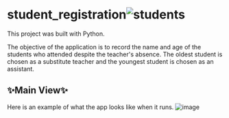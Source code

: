 # student_registration![students](https://github.com/DarielEGM/student_registration/assets/123778387/d98e1288-e0f4-4a22-91bd-c651345b734a)

This project was built with Python.

The objective of the application is to record the name and age of the students who attended despite the teacher's absence. The oldest student is chosen as a substitute teacher and the youngest student is chosen as an assistant.

## ✨**Main View**✨

Here is an example of what the app looks like when it runs.
![image](https://github.com/DarielEGM/student_registration/assets/123778387/aedf93e4-d4df-4c04-8b09-2600303de5c2)

